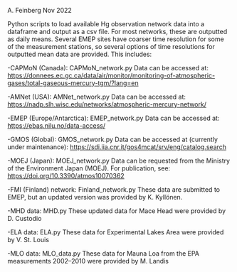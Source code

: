 A. Feinberg Nov 2022

Python scripts to load available Hg observation network data into a dataframe and output as a csv file. For most networks, these are outputted as daily means. Several EMEP sites have coarser time resolution for some of the measurement stations, so several options of time resolutions for outputted mean data are provided. This includes:

-CAPMoN (Canada): CAPMoN_network.py
Data can be accessed at: https://donnees.ec.gc.ca/data/air/monitor/monitoring-of-atmospheric-gases/total-gaseous-mercury-tgm/?lang=en

-AMNet (USA): AMNet_network.py
Data can be accessed at: https://nadp.slh.wisc.edu/networks/atmospheric-mercury-network/

-EMEP (Europe/Antarctica): EMEP_network.py
Data can be accessed at: https://ebas.nilu.no/data-access/

-GMOS (Global): GMOS_network.py
Data can be accessed at (currently under maintenance): https://sdi.iia.cnr.it/gos4mcat/srv/eng/catalog.search

-MOEJ (Japan): MOEJ_network.py
Data can be requested from the Ministry of the Environment Japan (MOEJ). For publication, see:  https://doi.org/10.3390/atmos10070362

-FMI (Finland) network: Finland_network.py
These data are submitted to EMEP, but an updated version was provided by K. Kyllönen.

-MHD data: MHD.py
These updated data for Mace Head were provided by D. Custodio 

-ELA data: ELA.py
These data for Experimental Lakes Area were provided by V. St. Louis

-MLO data: MLO_data.py
These data for Mauna Loa from the EPA measurements 2002–2010 were provided by M. Landis

